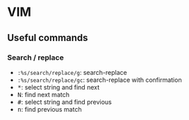 VIM
===

Useful commands
---------------

### Search / replace

- `:%s/search/replace/g`: search-replace
- `:%s/search/replace/gc`: search-replace with confirmation
- <kbd>\*</kbd>: select string and find next
- <kbd>N</kbd>: find next match
- <kbd>#</kbd>: select string and find previous
- <kbd>n</kbd>: find previous match
